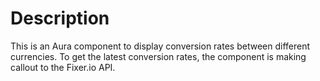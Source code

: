 # Description
This is an Aura component to display conversion rates between different currencies. To get the latest conversion rates, the component is making callout to the Fixer.io API.